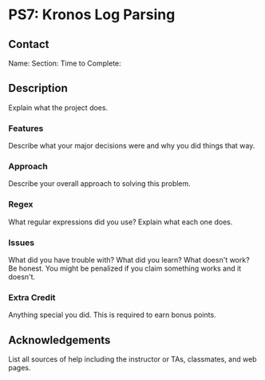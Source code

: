 # PS7: Kronos Log Parsing

## Contact
Name:
Section:
Time to Complete:


## Description
Explain what the project does.

### Features
Describe what your major decisions were and why you did things that way.

### Approach
Describe your overall approach to solving this problem.

### Regex
What regular expressions did you use?  Explain what each one does.

### Issues
What did you have trouble with?  What did you learn?  What doesn't work?  Be honest.  You might be penalized if you claim something works and it doesn't.

### Extra Credit
Anything special you did.  This is required to earn bonus points.

## Acknowledgements
List all sources of help including the instructor or TAs, classmates, and web pages.
